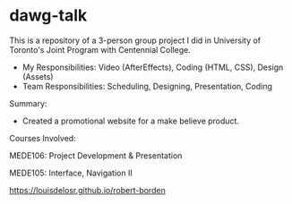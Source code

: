 # dawg-talk

This is a repository of a 3-person group project I did in University of Toronto's Joint Program with Centennial College.

- My Responsibilities: Video (AfterEffects), Coding (HTML, CSS), Design (Assets)
- Team Responsibilities: Scheduling, Designing, Presentation, Coding

Summary:
- Created a promotional website for a make believe product.

Courses Involved: 

MEDE106: Project Development & Presentation

MEDE105: Interface, Navigation II

https://louisdelosr.github.io/robert-borden
